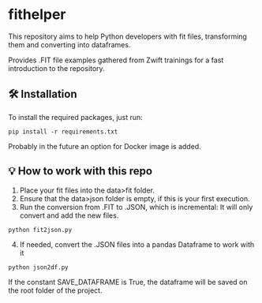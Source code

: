 # fithelper
This repository aims to help Python developers with fit files, transforming them and converting into dataframes.

Provides .FIT file examples gathered from Zwift trainings for a fast introduction to the repository.

## 🛠️ Installation

To install the required packages, just run:

```
pip install -r requirements.txt
```

Probably in the future an option for Docker image is added.

## 💡 How to work with this repo

1. Place your fit files into the data>fit folder.
2. Ensure that the data>json folder is empty, if this is your first execution.
3. Run the conversion from .FIT to .JSON, which is incremental: It will only convert and add the new files.


```
python fit2json.py
```

4. If needed, convert the .JSON files into a pandas Dataframe to work with it
```
python json2df.py
```
If the constant SAVE_DATAFRAME is True, the dataframe will be saved on the root folder of the project.

